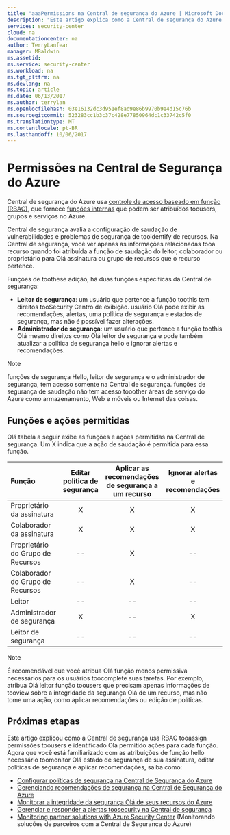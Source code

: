 ```yaml
---
title: "aaaPermissions na Central de segurança do Azure | Microsoft Docs"
description: "Este artigo explica como a Central de segurança do Azure usa toousers de permissões de tooassign de controle de acesso baseado em função e identifica Olá permitido ações para cada função."
services: security-center
cloud: na
documentationcenter: na
author: TerryLanfear
manager: MBaldwin
ms.assetid: 
ms.service: security-center
ms.workload: na
ms.tgt_pltfrm: na
ms.devlang: na
ms.topic: article
ms.date: 06/13/2017
ms.author: terrylan
ms.openlocfilehash: 03e16132dc3d951ef8ad9e86b9970b9e4d15c76b
ms.sourcegitcommit: 523283cc1b3c37c428e77850964dc1c33742c5f0
ms.translationtype: MT
ms.contentlocale: pt-BR
ms.lasthandoff: 10/06/2017
---
```

# <a name="permissions-in-azure-security-center"></a>Permissões na Central de Segurança do Azure

Central de segurança do Azure usa [controle de acesso baseado em função (RBAC)](../active-directory/role-based-access-control-configure.md), que fornece [funções internas](../active-directory/role-based-access-built-in-roles.md) que podem ser atribuídos toousers, grupos e serviços no Azure.

Central de segurança avalia a configuração de saudação de vulnerabilidades e problemas de segurança de tooidentify de recursos. Na Central de segurança, você ver apenas as informações relacionadas tooa recurso quando foi atribuída a função de saudação do leitor, colaborador ou proprietário para Olá assinatura ou grupo de recursos que o recurso pertence.

Funções de toothese adição, há duas funções específicas da Central de segurança:

* **Leitor de segurança**: um usuário que pertence a função toothis tem direitos tooSecurity Centro de exibição. usuário Olá pode exibir as recomendações, alertas, uma política de segurança e estados de segurança, mas não é possível fazer alterações.
* **Administrador de segurança**: um usuário que pertence a função toothis Olá mesmo direitos como Olá leitor de segurança e pode também atualizar a política de segurança hello e ignorar alertas e recomendações.

> [!NOTE]
> funções de segurança Hello, leitor de segurança e o administrador de segurança, tem acesso somente na Central de segurança. funções de segurança de saudação não tem acesso tooother áreas de serviço do Azure como armazenamento, Web e móveis ou Internet das coisas.
>
>

## <a name="roles-and-allowed-actions"></a>Funções e ações permitidas

Olá tabela a seguir exibe as funções e ações permitidas na Central de segurança. Um X indica que a ação de saudação é permitida para essa função.

| Função | Editar política de segurança | Aplicar as recomendações de segurança a um recurso | Ignorar alertas e recomendações | Exibir alertas e recomendações |
|:--- |:---:|:---:|:---:|:---:|
| Proprietário da assinatura | X | X | X | X |
| Colaborador da assinatura | X | X | X | X |
| Proprietário do Grupo de Recursos | -- | X | -- | X |
| Colaborador do Grupo de Recursos | -- | X | -- | X |
| Leitor | -- | -- | -- | X |
| Administrador de segurança | X | -- | X | X |
| Leitor de segurança | -- | -- | -- | X |

> [!NOTE]
> É recomendável que você atribua Olá função menos permissiva necessários para os usuários toocomplete suas tarefas. Por exemplo, atribua Olá leitor função toousers que precisam apenas informações de tooview sobre a integridade da segurança Olá de um recurso, mas não tome uma ação, como aplicar recomendações ou edição de políticas.
>
>

## <a name="next-steps"></a>Próximas etapas
Este artigo explicou como a Central de segurança usa RBAC tooassign permissões toousers e identificado Olá permitido ações para cada função. Agora que você está familiarizado com as atribuições de função hello necessário toomonitor Olá estado de segurança de sua assinatura, editar políticas de segurança e aplicar recomendações, saiba como:

- [Configurar políticas de segurança na Central de Segurança do Azure](security-center-policies.md)
- [Gerenciando recomendações de segurança na Central de Segurança do Azure](security-center-recommendations.md)
- [Monitorar a integridade da segurança Olá de seus recursos do Azure](security-center-monitoring.md)
- [Gerenciar e responder a alertas toosecurity na Central de segurança](security-center-managing-and-responding-alerts.md)
- [Monitoring partner solutions with Azure Security Center](security-center-partner-solutions.md) (Monitorando soluções de parceiros com a Central de Segurança do Azure)
